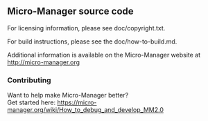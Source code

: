 ## Micro-Manager source code

For licensing information, please see doc/copyright.txt.

For build instructions, please see the doc/how-to-build.md.

Additional information is available on the Micro-Manager website at
http://micro-manager.org

### Contributing
Want to help make Micro-Manager better?  
Get started here: https://micro-manager.org/wiki/How_to_debug_and_develop_MM2.0
